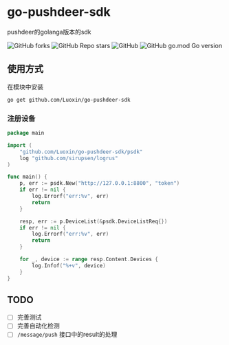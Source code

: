 # go-pushdeer-sdk

pushdeer的golanga版本的sdk

![GitHub forks](https://img.shields.io/github/forks/Luoxin/go-pushdeer-sdk?style=social)
![GitHub Repo stars](https://img.shields.io/github/stars/Luoxin/go-pushdeer-sdk?style=social)
![GitHub](https://img.shields.io/github/license/yinguobing/cnn-facial-landmark)
![GitHub go.mod Go version](https://img.shields.io/github/go-mod/go-version/Luoxin/go-pushdeer-sdk)

## 使用方式

在模块中安装

`go get github.com/Luoxin/go-pushdeer-sdk`

### 注册设备

```go
package main

import (
	"github.com/Luoxin/go-pushdeer-sdk/psdk"
	log "github.com/sirupsen/logrus"
)

func main() {
	p, err := psdk.New("http://127.0.0.1:8800", "token")
	if err != nil {
		log.Errorf("err:%v", err)
		return
	}

	resp, err := p.DeviceList(&psdk.DeviceListReq{})
	if err != nil {
		log.Errorf("err:%v", err)
		return
	}

	for _, device := range resp.Content.Devices {
		log.Infof("%+v", device)
	}
}
```

## TODO

- [ ] 完善测试
- [ ] 完善自动化检测
- [ ] `/message/push` 接口中的result的处理
